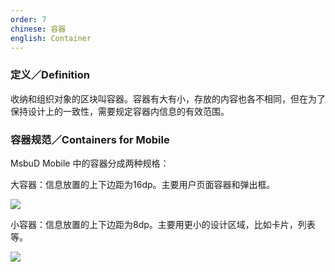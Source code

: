 ```yaml
---
order: 7
chinese: 容器
english: Container
---
```


### 定义／Definition

收纳和组织对象的区块叫容器。容器有大有小，存放的内容也各不相同，但在为了保持设计上的一致性，需要规定容器内信息的有效范围。

### 容器规范／Containers for Mobile

MsbuD Mobile 中的容器分成两种规格：

大容器：信息放置的上下边距为16dp。主要用户页面容器和弹出框。

![](https://os.alipayobjects.com/rmsportal/JiQezzfnDzrIMCd.png)

小容器：信息放置的上下边距为8dp。主要用更小的设计区域，比如卡片，列表等。

![](https://os.alipayobjects.com/rmsportal/nCVSLUbJGHtThdv.png)

